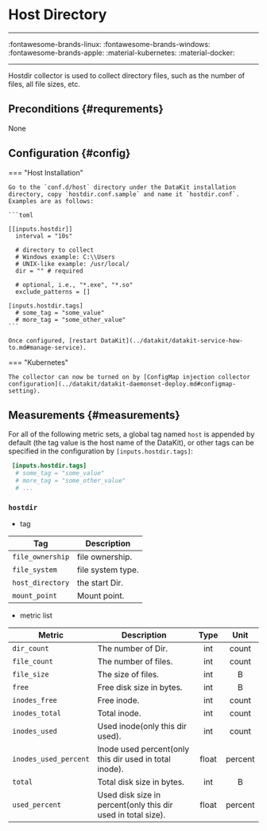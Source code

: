 
# Host Directory
---

:fontawesome-brands-linux: :fontawesome-brands-windows: :fontawesome-brands-apple: :material-kubernetes: :material-docker:

---

Hostdir collector is used to collect directory files, such as the number of files, all file sizes, etc.

## Preconditions {#requrements}

None

## Configuration {#config}

=== "Host Installation"

    Go to the `conf.d/host` directory under the DataKit installation directory, copy `hostdir.conf.sample` and name it `hostdir.conf`. Examples are as follows:
    
    ```toml
        
    [[inputs.hostdir]]
      interval = "10s"
    
      # directory to collect
      # Windows example: C:\\Users
      # UNIX-like example: /usr/local/
      dir = "" # required
    
      # optional, i.e., "*.exe", "*.so"
      exclude_patterns = []
    
    [inputs.hostdir.tags]
      # some_tag = "some_value"
      # more_tag = "some_other_value"
    ```
    
    Once configured, [restart DataKit](../datakit/datakit-service-how-to.md#manage-service).

=== "Kubernetes"

    The collector can now be turned on by [ConfigMap injection collector configuration](../datakit/datakit-daemonset-deploy.md#configmap-setting).


## Measurements {#measurements}

For all of the following metric sets, a global tag named `host` is appended by default (the tag value is the host name of the DataKit), or other tags can be specified in the configuration by `[inputs.hostdir.tags]`:

``` toml
 [inputs.hostdir.tags]
  # some_tag = "some_value"
  # more_tag = "some_other_value"
  # ...
```



### `hostdir`

- tag


| Tag | Description |
|  ----  | --------|
|`file_ownership`|file ownership.|
|`file_system`|file system type.|
|`host_directory`|the start Dir.|
|`mount_point`|Mount point.|

- metric list


| Metric | Description | Type | Unit |
| ---- |---- | :---:    | :----: |
|`dir_count`|The number of Dir.|int|count|
|`file_count`|The number of files.|int|count|
|`file_size`|The size of files.|int|B|
|`free`|Free disk size in bytes.|int|B|
|`inodes_free`|Free inode.|int|count|
|`inodes_total`|Total inode.|int|count|
|`inodes_used`|Used inode(only this dir used).|int|count|
|`inodes_used_percent`|Inode used percent(only this dir used in total inode).|float|percent|
|`total`|Total disk size in bytes.|int|B|
|`used_percent`|Used disk size in percent(only this dir used in total size).|float|percent|


